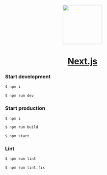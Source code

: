 <p align="center">
  <a href="https://nextjs.org">
    <img src="https://assets.vercel.com/image/upload/v1607554385/repositories/next-js/next-logo.png" height="128">
    <h1 align="center">Next.js</h1>
  </a>
</p>

### Start development

```bash
$ npm i

$ npm run dev
```

### Start production

```bash
$ npm i

$ npm run build

$ npm start
```

### Lint

```bash
$ npm run lint

$ npm run lint:fix
```
